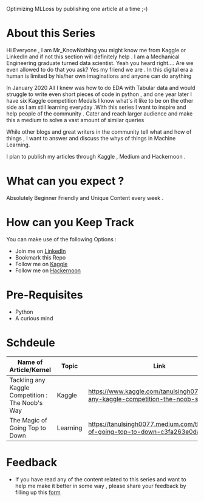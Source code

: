 Optimizing MLLoss by publishing one article at a time ;-)

# About this Series

Hi Everyone , I am Mr_KnowNothing you might know me from Kaggle or LinkedIn and if not this section will definitely help . I am a Mechanical Engineering graduate turned data scientist.
Yeah you heard right.... Are we even allowed to do that you ask? Yes my friend we are . In this digital era a human is limited by his/her own imaginations and anyone can do anything

In January 2020 All I knew was how to do EDA with Tabular data and would struggle to write even short pieces of code in python , and one year later I have six Kaggle competition Medals
I know what's it like to be on the other side as I am still learning everyday .With this series I want to inspire and help people of the community .
Cater and reach larger audience and make this a medium to solve a vast amount of similar queries

While other blogs and great writers in the community tell what and how of things , I want to answer and discuss the whys of things in Machine Learning. 

I plan to publish my articles through Kaggle , Medium and Hackernoon .

# What can you expect ?

Absolutely Beginner Friendly and Unique Content every week . 

# How can you Keep Track

You can make use of the following Options : 
 
* Join me on [LinkedIn](https://www.linkedin.com/in/tanul-singh/)
* Bookmark this Repo
* Follow me on [Kaggle](https://www.kaggle.com/tanulsingh077)
* Follow me on [Hackernoon](https://hackernoon.com/u/Mr_KnowNothing)

# Pre-Requisites

* Python
* A curious mind

# Schdeule

|  Name of Article/Kernel | Topic | Link |
| ------------- | ------------- | --------- |
| Tackling any Kaggle Competition : The Noob's Way | Kaggle | https://www.kaggle.com/tanulsingh077/tackling-any-kaggle-competition-the-noob-s-way |
| The Magic of Going Top to Down | Learning | https://tanulsingh0077.medium.com/the-magic-of-going-top-to-down-c3fa263e0da9 |

# Feedback

* If you have read any of the content related to this series and want to help me make it better in some way , please share your feedback by filling up this [form](https://forms.gle/pBtYeKjoFFeSo8Co8)
